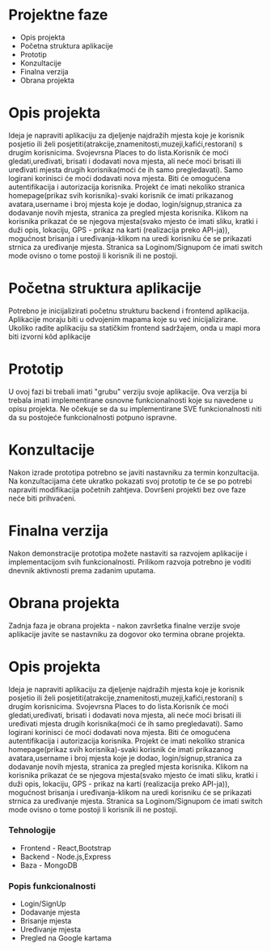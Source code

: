 # Projektne faze
 - Opis projekta
 - Početna struktura aplikacije
 - Prototip
 - Konzultacije
 - Finalna verzija
 - Obrana projekta
# Opis projekta
Ideja je napraviti aplikaciju za djeljenje najdražih mjesta koje je korisnik posjetio ili želi posjetiti(atrakcije,znamenitosti,muzeji,kafići,restorani) s drugim korisnicima. Svojevrsna Places to do lista.Korisnik će moći gledati,uređivati, brisati i dodavati nova mjesta, ali neće moći brisati ili uređivati mjesta drugih korisnika(moći će ih samo pregledavati). Samo logirani korinisci će moći dodavati nova mjesta. Biti će omogućena autentifikacija i autorizacija korisnika. Projekt će imati nekoliko stranica homepage(prikaz svih korisnika)-svaki korisnik će imati prikazanog avatara,username i broj mjesta koje je dodao, login/signup,stranica za dodavanje novih mjesta, stranica za pregled mjesta korisnika. Klikom na korisnika prikazat će se njegova mjesta(svako mjesto će imati sliku, kratki i duži opis, lokaciju, GPS - prikaz na karti (realizacija preko API-ja)), mogućnost brisanja i uređivanja-klikom na uredi korisniku će se prikazati strnica za uređivanje mjesta. Stranica sa Loginom/Signupom će imati switch mode ovisno o tome postoji li korisnik ili ne postoji.

# Početna struktura aplikacije
Potrebno je inicijalizirati početnu strukturu backend i frontend aplikacija. Aplikacije moraju biti u odvojenim mapama koje su već inicijalizirane. Ukoliko radite aplikaciju sa statičkim frontend sadržajem, onda u mapi mora biti izvorni kôd aplikacije

# Prototip
U ovoj fazi bi trebali imati "grubu" verziju svoje aplikacije. Ova verzija bi trebala imati implementirane osnovne funkcionalnosti koje su navedene u opisu projekta. Ne očekuje se da su implementirane SVE funkcionalnosti niti da su postojeće funkcionalnosti potpuno ispravne.

# Konzultacije
Nakon izrade prototipa potrebno se javiti nastavniku za termin konzultacija. Na konzultacijama ćete ukratko pokazati svoj prototip te će se po potrebi napraviti modifikacija početnih zahtjeva. Dovršeni projekti bez ove faze neće biti prihvaćeni.

# Finalna verzija
Nakon demonstracije prototipa možete nastaviti sa razvojem aplikacije i implementacijom svih funkcionalnosti. Prilikom razvoja potrebno je voditi dnevnik aktivnosti prema zadanim uputama.

# Obrana projekta
Zadnja faza je obrana projekta - nakon završetka finalne verzije svoje aplikacije javite se nastavniku za dogovor oko termina obrane projekta.

# Opis projekta
Ideja je napraviti aplikaciju za djeljenje najdražih mjesta koje je korisnik posjetio ili želi posjetiti(atrakcije,znamenitosti,muzeji,kafići,restorani) s drugim korisnicima. Svojevrsna Places to do lista.Korisnik će moći gledati,uređivati, brisati i dodavati nova mjesta, ali neće moći brisati ili uređivati mjesta drugih korisnika(moći će ih samo pregledavati). Samo logirani korinisci će moći dodavati nova mjesta. Biti će omogućena autentifikacija i autorizacija korisnika. Projekt će imati nekoliko stranica homepage(prikaz svih korisnika)-svaki korisnik će imati prikazanog avatara,username i broj mjesta koje je dodao, login/signup,stranica za dodavanje novih mjesta, stranica za pregled mjesta korisnika. Klikom na korisnika prikazat će se njegova mjesta(svako mjesto će imati sliku, kratki i duži opis, lokaciju, GPS - prikaz na karti (realizacija preko API-ja)), mogućnost brisanja i uređivanja-klikom na uredi korisniku će se prikazati strnica za uređivanje mjesta. Stranica sa Loginom/Signupom će imati switch mode ovisno o tome postoji li korisnik ili ne postoji.

### Tehnologije
* Frontend - React,Bootstrap
* Backend - Node.js,Express
* Baza - MongoDB
### Popis funkcionalnosti
* Login/SignUp
* Dodavanje mjesta 
* Brisanje mjesta
* Uređivanje mjesta
* Pregled na Google kartama
